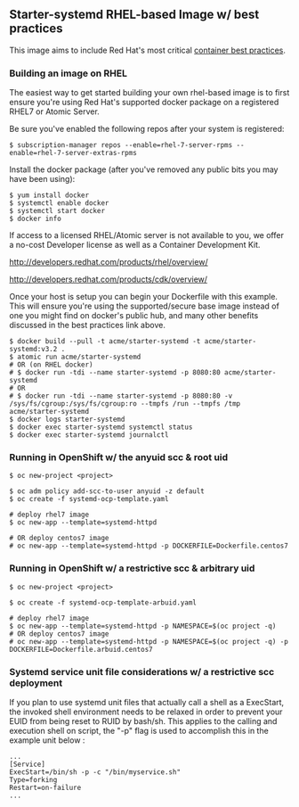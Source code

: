 ## Starter-systemd RHEL-based Image w/ best practices 
This image aims to include Red Hat's most critical [container best practices](http://docs.projectatomic.io/container-best-practices/).

### Building an image on RHEL
The easiest way to get started building your own rhel-based image is to first ensure you're using Red Hat's supported docker package on a registered RHEL7 or Atomic Server.

Be sure you've enabled the following repos after your system is registered:
```shell
$ subscription-manager repos --enable=rhel-7-server-rpms --enable=rhel-7-server-extras-rpms
```
Install the docker package (after you've removed any public bits you may have been using):
```shell
$ yum install docker
$ systemctl enable docker
$ systemctl start docker
$ docker info
```
If access to a licensed RHEL/Atomic server is not available to you, we offer a no-cost Developer license as well as a Container Development Kit.

http://developers.redhat.com/products/rhel/overview/  

http://developers.redhat.com/products/cdk/overview/

Once your host is setup you can begin your Dockerfile with this example. This will ensure you're using the supported/secure base image instead of one you might find on docker's public hub, and many other benefits discussed in the best practices link above.
```shell
$ docker build --pull -t acme/starter-systemd -t acme/starter-systemd:v3.2 .
$ atomic run acme/starter-systemd
# OR (on RHEL docker)
# $ docker run -tdi --name starter-systemd -p 8080:80 acme/starter-systemd
# OR
# $ docker run -tdi --name starter-systemd -p 8080:80 -v /sys/fs/cgroup:/sys/fs/cgroup:ro --tmpfs /run --tmpfs /tmp acme/starter-systemd
$ docker logs starter-systemd 
$ docker exec starter-systemd systemctl status
$ docker exec starter-systemd journalctl
```
### Running in OpenShift w/ the anyuid scc & root uid
```shell
$ oc new-project <project>

$ oc adm policy add-scc-to-user anyuid -z default
$ oc create -f systemd-ocp-template.yaml

# deploy rhel7 image
$ oc new-app --template=systemd-httpd

# OR deploy centos7 image
# oc new-app --template=systemd-httpd -p DOCKERFILE=Dockerfile.centos7
```
### Running in OpenShift w/ a restrictive scc & arbitrary uid
```shell
$ oc new-project <project>

$ oc create -f systemd-ocp-template-arbuid.yaml

# deploy rhel7 image
$ oc new-app --template=systemd-httpd -p NAMESPACE=$(oc project -q)
# OR deploy centos7 image
# oc new-app --template=systemd-httpd -p NAMESPACE=$(oc project -q) -p DOCKERFILE=Dockerfile.arbuid.centos7
```
### Systemd service unit file considerations w/ a __restrictive__ scc deployment

If you plan to use systemd unit files that actually call a shell as a ExecStart, the invoked shell environment needs to be relaxed in order to prevent your EUID from being reset to RUID by bash/sh.
This applies to the calling and execution shell on script, the "-p" flag is used to accomplish this in the example unit below :  

```shell
...
[Service]
ExecStart=/bin/sh -p -c "/bin/myservice.sh"
Type=forking
Restart=on-failure
...
```